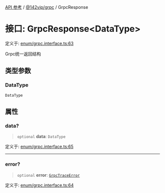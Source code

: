 [API 参考](../../../index.md) / [@142vip/grpc](../index.md) / GrpcResponse

# 接口: GrpcResponse\<DataType\>

定义于: [enum/grpc.interface.ts:63](https://github.com/142vip/core-x/blob/58a4aca72f73ebc92491a458c9b83754486dc296/packages/grpc/src/enum/grpc.interface.ts#L63)

Grpc统一返回结构

## 类型参数

### DataType

`DataType`

## 属性

### data?

> `optional` **data**: `DataType`

定义于: [enum/grpc.interface.ts:65](https://github.com/142vip/core-x/blob/58a4aca72f73ebc92491a458c9b83754486dc296/packages/grpc/src/enum/grpc.interface.ts#L65)

***

### error?

> `optional` **error**: [`GrpcTraceError`](GrpcTraceError.md)

定义于: [enum/grpc.interface.ts:64](https://github.com/142vip/core-x/blob/58a4aca72f73ebc92491a458c9b83754486dc296/packages/grpc/src/enum/grpc.interface.ts#L64)
